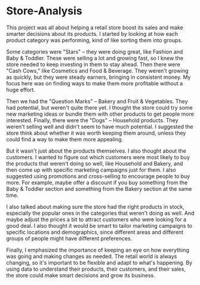 # Store-Analysis

This project was all about helping a retail store boost its sales and make smarter decisions about its products. I started by looking at how each product category was performing, kind of like sorting them into groups.

Some categories were "Stars" – they were doing great, like Fashion and Baby & Toddler. These were selling a lot and growing fast, so I knew the store needed to keep investing in them to stay ahead. Then there were "Cash Cows," like Cosmetics and Food & Beverage. They weren't growing as quickly, but they were steady earners, bringing in consistent money. My focus here was on finding ways to make them more profitable without a huge effort.

Then we had the "Question Marks" – Bakery and Fruit & Vegetables. They had potential, but weren't quite there yet. I thought the store could try some new marketing ideas or bundle them with other products to get people more interested. Finally, there were the "Dogs" – Household products. They weren't selling well and didn't seem to have much potential. I suggested the store think about whether it was worth keeping them around, unless they could find a way to make them more appealing.

But it wasn't just about the products themselves. I also thought about the customers. I wanted to figure out which customers were most likely to buy the products that weren't doing so well, like Household and Bakery, and then come up with specific marketing campaigns just for them. I also suggested using promotions and cross-selling to encourage people to buy more. For example, maybe offer a discount if you buy something from the Baby & Toddler section and something from the Bakery section at the same time.

I also talked about making sure the store had the right products in stock, especially the popular ones in the categories that weren't doing as well. And maybe adjust the prices a bit to attract customers who were looking for a good deal. I also thought it would be smart to tailor marketing campaigns to specific locations and demographics, since different areas and different groups of people might have different preferences.

Finally, I emphasized the importance of keeping an eye on how everything was going and making changes as needed. The retail world is always changing, so it's important to be flexible and adapt to what's happening. By using data to understand their products, their customers, and their sales, the store could make smart decisions and grow its business.
